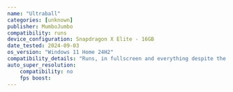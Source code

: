 ```yaml
---
name: "Ultraball"
categories: [unknown]
publisher: MumboJumbo
compatibility: runs
device_configuration: Snapdragon X Elite - 16GB
date_tested: 2024-09-03
os_version: "Windows 11 Home 24H2"
compatibility_details: "Runs, in fullscreen and everything despite the ancient method it uses to achieve fullscreen, but the background music is hellishly crackly, with everything besides the crackling being quiet. Sound effects seem fine, though. Sure, this problem's also present on the x86 version of W11, but nowhere near as bad as it is here on ARM (though testing in an XP VM has proven that the cracking isn't supposed to be there at all). However, there's a far worse problem on WoA: the paddle's collision is really wonky on ARM, such that it's very common for the ball to simply phase right through it. Given that this is a breakout-style game, that's an ENORMOUS problem."
auto_super_resolution:
    compatibility: no
    fps boost: 
---
```

